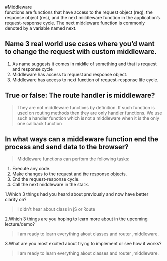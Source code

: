 #Middleware  
functions are functions that have access to the request object (req), the response object (res), and the next middleware function in the application’s request-response cycle. The next middleware function is commonly denoted by a variable named next.  


## Name 3 real world use cases where you’d want to change the request with custom middleware.  
 
 1. As name suggests it comes in middle of something and that is request and response cycle
2. Middleware has access to request and response object.
3. Middleware has access to next function of request-response life cycle.  


## True or false: The route handler is middleware?

>They are not middleware functions by definition. If such function is used on routing methods then they are only handler functions. We use such a handler function which is not a middleware when it is the only one callback function




## In what ways can a middleware function end the process and send data to the browser?
> Middleware functions can perform the following tasks:

1. Execute any code.
2. Make changes to the request and the response objects.
3. End the request-response cycle.
4. Call the next middleware in the stack.  

1.Which 3 things had you heard about previously and now have better clarity on?  
>I didn't hear about class in jS or Route  

2.Which 3 things are you hoping to learn more about in the upcoming lecture/demo?  
> I am ready to learn everything about classes and router ,middleware.  

3.What are you most excited about trying to implement or see how it works?  
> I am ready to learn everything about classes and router ,middleware.



